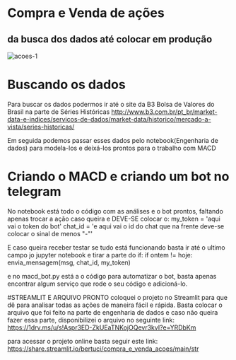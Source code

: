 # Compra e Venda de ações
## da busca dos dados até colocar em produção
![acoes-1](https://user-images.githubusercontent.com/55574172/125682188-207308ac-fc3d-4fc5-8f8d-487bc1b1aad4.jpg)


# Buscando os dados

Para buscar os dados podermos ir até o site da B3 Bolsa de Valores do Brasil na parte de Séries Históricas <a> http://www.b3.com.br/pt_br/market-data-e-indices/servicos-de-dados/market-data/historico/mercado-a-vista/series-historicas/ <a/>
  
  Em seguida podemos passar esses dados pelo notebook(Engenharia de dados) para modela-los e deixá-los prontos para o trabalho com MACD
  
  
  # Criando o MACD e criando um bot no telegram 
  
  No notebook está todo o código com as análises e o bot prontos, faltando apenas trocar a ação caso queira e DEVE-SE colocar o:
my_token = 'aqui vai o token do bot'
chat_id = 'e aqui vai o id do chat que na frente deve-se colocar o sinal de menos "-"'
  
E caso queira receber testar se tudo está funcionando basta ir até o ultimo campo jo jupyter notebook e tirar a parte do if:
if ontem != hoje:
    envia_mensagem(msg, chat_id, my_token)


e no macd_bot.py está a o código para automatizar o bot, basta apenas encontrar algum serviço que rode o seu código e adicioná-lo.

#STREAMLIT E ARQUIVO PRONTO
coloquei o projeto no Streamlit para que dê para analisar todas as ações de maneira fácil e rápida. Basta colocar o arquivo que foi feito na parte de engenharia de dados e caso não queira fazer essa parte, disponibilizei o arquivo no seguinte link: <a>https://1drv.ms/u/s!Aspr3ED-ZkUEaTNKojOQevr3kvI?e=YRDbKm <a/>

para acessar o projeto online basta seguir este link: <a> https://share.streamlit.io/bertuci/compra_e_venda_acoes/main/str <a/>
